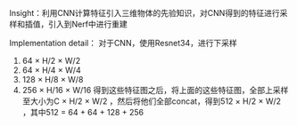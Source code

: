 Insight：利用CNN计算特征引入三维物体的先验知识，对CNN得到的特征进行采样和插值，引入到Nerf中进行重建

Implementation detail：
对于CNN，使用Resnet34，进行下采样
1. 64 × H/2 × W/2 
2. 64 × H/4 × W/4
3. 128 × H/8 × W/8
4. 256 × H/16 × W/16
得到这些特征图之后，将上面的这些特征图，全部上采样至大小为C × H/2 × W/2 ，然后将他们全部concat，得到512 × H/2 × W/2 ，其中512 = 64 + 64 + 128 + 256